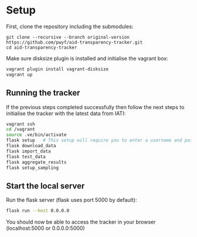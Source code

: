 # Setup

First, clone the repository including the submodules:

```
git clone --recursive --branch original-version https://github.com/pwyf/aid-transparency-tracker.git
cd aid-transparency-tracker
```

Make sure disksize plugin is installed and initialise the vagrant box:

``` bash
vagrant plugin install vagrant-disksize
vagrant up
```

## Running the tracker

If the previous steps completed successfully then follow the next steps to initialise the tracker with the latest data from IATI:

``` bash
vagrant ssh
cd /vagrant
source .ve/bin/activate
flask setup   # This setup will require you to enter a username and password which will be used to access the tracker through the UI
flask download_data
flask import_data
flask test_data
flask aggregate_results
flask setup_sampling
```

## Start the local server

Run the flask server (flask uses port 5000 by default):

``` bash
flask run --host 0.0.0.0
```

You should now be able to access the tracker in your browser (localhost:5000 or 0.0.0.0:5000)

